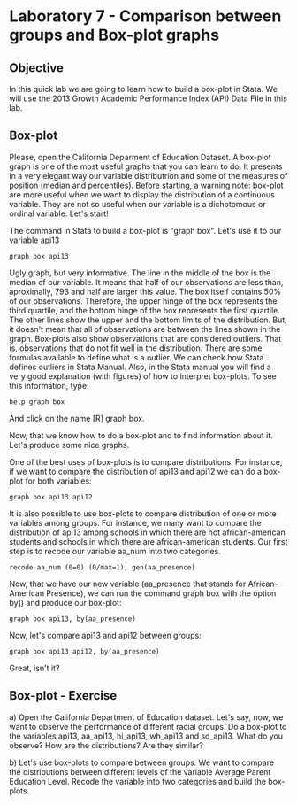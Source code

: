 # Laboratory 7 - Comparison between groups and Box-plot graphs

## Objective

In this quick lab we are going to learn how to build a box-plot in Stata. We will use the 2013 Growth Academic Performance Index (API) Data File in this lab.

## Box-plot

Please, open the California Deparment of Education Dataset. A box-plot graph is one of the most useful graphs that you can learn to do. It presents in a very elegant way our variable distributrion and some of the measures of position (median and percentiles). Before starting, a warning note: box-plot are more useful when we want to display the distribution of a continuous variable. They are not so useful when our variable is a dichotomous or ordinal variable. Let's start!

The command in Stata to build a box-plot is "graph box". Let's use it to our variable api13

```
graph box api13
```

Ugly graph, but very informative. The line in the middle of the box is the median of our variable. It means that half of our observations are less than, aproximally, 793 and half are larger this value. The box itself contains 50%
of our observations. Therefore, the upper hinge of the box represents the third quartile, and the bottom hinge of the box represents the first quartile. The other lines show the upper and the bottom limits of the distribution. But, it doesn't mean that all of observations are between the lines shown in the graph. Box-plots also show observations that are considered outliers. That is, observations that do not fit well in the distribution. There are some formulas available to define what is a outlier. We can check how Stata defines outliers in Stata Manual. Also, in the Stata manual you will find a very good explanation (with figures) of how to interpret box-plots. To see this information, type:

```
help graph box 
```

And click on the name [R] graph box. 

Now, that we know how to do a box-plot and to find information about it. Let's
produce some nice graphs.

One of the best uses of box-plots is to compare distributions. For instance,
if we want to compare the distribution of api13 and api12 we can do a box-plot for 
both variables:

```
graph box api13 api12
```

It is also possible to use box-plots to compare distribution of one or more variables among groups. For instance, we many want to compare the distribution of api13 among schools in which there are not african-american students and schools in which there are african-american students. Our first step is to recode our variable aa_num into two categories. 

```
recode aa_num (0=0) (0/max=1), gen(aa_presence) 
```

Now, that we have our new variable (aa_presence that stands for African-American Presence), we can run the command graph box with the option by() and produce our box-plot:

```
graph box api13, by(aa_presence)
```

Now, let's compare api13 and api12 between groups:

```
graph box api13 api12, by(aa_presence)
```

Great, isn't it?

## Box-plot - Exercise

a) Open the California Department of Education dataset. Let's say, now, we want to observe the performance of different racial groups. Do a box-plot to the variables api13, aa_api13, hi_api13, wh_api13 and sd_api13. What do you observe? How are the distributions? Are they similar?

b) Let's use box-plots to compare between groups. We want to compare the distributions between different levels of the variable Average Parent Education Level.  Recode the variable into two categories and build the box-plots. 
